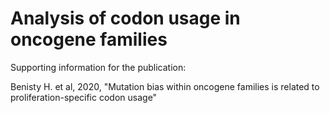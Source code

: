 # Analysis of codon usage in oncogene families

Supporting information for the publication:

Benisty H. et al, 2020, "Mutation bias within oncogene families is related to proliferation-specific codon usage"
